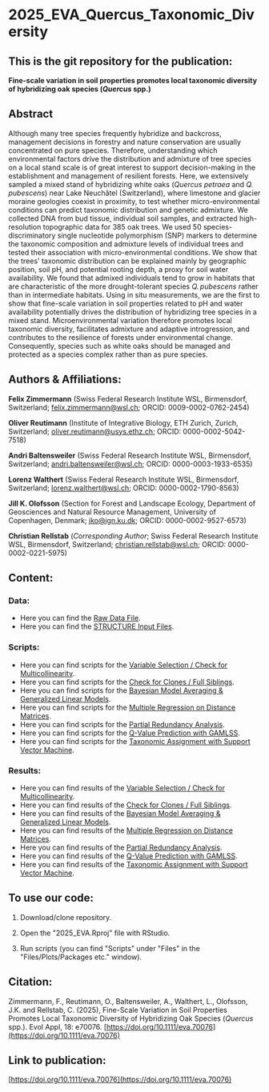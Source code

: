 # **2025_EVA_Quercus_Taxonomic_Diversity**

## This is the git repository for the publication:

**Fine-scale variation in soil properties promotes local taxonomic diversity of hybridizing oak species (_Quercus_ spp.)**


## Abstract

Although many tree species frequently hybridize and backcross, management decisions in forestry and nature conservation are usually concentrated on pure species. Therefore, understanding which environmental factors drive the distribution and admixture of tree species on a local stand scale is of great interest to support decision-making in the establishment and management of resilient forests. Here, we extensively sampled a mixed stand of hybridizing white oaks (*Quercus petraea* and *Q. pubescens*) near Lake Neuchâtel (Switzerland), where limestone and glacier moraine geologies coexist in proximity, to test whether micro-environmental conditions can predict taxonomic distribution and genetic admixture. We collected DNA from bud tissue, individual soil samples, and extracted high-resolution topographic data for 385 oak trees. We used 50 species-discriminatory single nucleotide polymorphism (SNP) markers to determine the taxonomic composition and admixture levels of individual trees and tested their association with micro-environmental conditions. We show that the trees' taxonomic distribution can be explained mainly by geographic position, soil pH, and potential rooting depth, a proxy for soil water availability. We found that admixed individuals tend to grow in habitats that are characteristic of the more drought-tolerant species *Q. pubescens* rather than in intermediate habitats. Using in situ measurements, we are the first to show that fine-scale variation in soil properties related to pH and water availability potentially drives the distribution of hybridizing tree species in a mixed stand. Microenvironmental variation therefore promotes local taxonomic diversity, facilitates admixture and adaptive introgression, and contributes to the resilience of forests under environmental change. Consequently, species such as white oaks should be managed and protected as a species complex rather than as pure species.


## Authors & Affiliations:

**Felix Zimmermann** (Swiss Federal Research Institute WSL, Birmensdorf, Switzerland; felix.zimmermann@wsl.ch; ORCID: 0009-0002-0762-2454)

**Oliver Reutimann** (Institute of Integrative Biology, ETH Zurich, Zurich, Switzerland; oliver.reutimann@usys.ethz.ch; ORCID: 0000-0002-5042-7518)

**Andri Baltensweiler** (Swiss Federal Research Institute WSL, Birmensdorf, Switzerland; andri.baltensweiler@wsl.ch; ORCID: 0000-0003-1933-6535)

**Lorenz Walthert** (Swiss Federal Research Institute WSL, Birmensdorf, Switzerland; lorenz.walthert@wsl.ch; ORCID: 0000-0002-1790-8563)

**Jill K. Olofsson** (Section for Forest and Landscape Ecology, Department of Geosciences and Natural Resource Management, University of Copenhagen, Denmark; jko@ign.ku.dk; ORCID: 0000-0002-9527-6573)

**Christian Rellstab** (*Corresponding Author*; Swiss Federal Research Institute WSL, Birmensdorf, Switzerland; christian.rellstab@wsl.ch; ORCID: 0000-0002-0221-5975)



## Content:

### Data:

* Here you can find the [Raw Data File](https://gitlabext.wsl.ch/felix.zimmermann/2025_eva_quercus_taxonomic_diversity/-/blob/master/Data/2025_EVA_data.xlsx?ref_type=heads).
* Here you can find the [STRUCTURE Input Files](https://gitlabext.wsl.ch/felix.zimmermann/2025_eva_quercus_taxonomic_diversity/-/tree/master/Data/STRUCTURE_Input?ref_type=heads).

### Scripts:

* Here you can find scripts for the [Variable Selection / Check for Multicollinearity](https://gitlabext.wsl.ch/felix.zimmermann/2025_eva_quercus_taxonomic_diversity/-/tree/master/Scripts/Multicollinearity?ref_type=heads).
* Here you can find scripts for the [Check for Clones / Full Siblings](https://gitlabext.wsl.ch/felix.zimmermann/2025_eva_quercus_taxonomic_diversity/-/tree/master/Scripts/Clone_Check?ref_type=heads).
* Here you can find scripts for the [Bayesian Model Averaging & Generalized Linear Models](https://gitlabext.wsl.ch/felix.zimmermann/2025_eva_quercus_taxonomic_diversity/-/tree/master/Scripts/GLM_BMA?ref_type=heads).
* Here you can find scripts for the [Multiple Regression on Distance Matrices](https://gitlabext.wsl.ch/felix.zimmermann/2025_eva_quercus_taxonomic_diversity/-/tree/master/Scripts/MRM?ref_type=heads).
* Here you can find scripts for the [Partial Redundancy Analysis](https://gitlabext.wsl.ch/felix.zimmermann/2025_eva_quercus_taxonomic_diversity/-/tree/master/Scripts/pRDA?ref_type=heads).
* Here you can find scripts for the [Q-Value Prediction with GAMLSS](https://gitlabext.wsl.ch/felix.zimmermann/2025_eva_quercus_taxonomic_diversity/-/tree/master/Scripts/Q_Value_Prediction?ref_type=heads).
* Here you can find scripts for the [Taxonomic Assignment with Support Vector Machine](https://gitlabext.wsl.ch/felix.zimmermann/2025_eva_quercus_taxonomic_diversity/-/blob/master/Scripts/SVM?ref_type=heads).

### Results:

* Here you can find results of the [Variable Selection / Check for Multicollinearity](https://gitlabext.wsl.ch/felix.zimmermann/2025_eva_quercus_taxonomic_diversity/-/tree/master/Results/Multicollinearity?ref_type=heads).
* Here you can find results of the [Check for Clones / Full Siblings](https://gitlabext.wsl.ch/felix.zimmermann/2025_eva_quercus_taxonomic_diversity/-/tree/master/Results/Clone_Check?ref_type=heads).
* Here you can find results of the [Bayesian Model Averaging & Generalized Linear Models](https://gitlabext.wsl.ch/felix.zimmermann/2025_eva_quercus_taxonomic_diversity/-/tree/master/Results/GLM_BMA?ref_type=heads).
* Here you can find results of the [Multiple Regression on Distance Matrices](https://gitlabext.wsl.ch/felix.zimmermann/2025_eva_quercus_taxonomic_diversity/-/tree/master/Results/MRM?ref_type=heads).
* Here you can find results of the [Partial Redundancy Analysis](https://gitlabext.wsl.ch/felix.zimmermann/2025_eva_quercus_taxonomic_diversity/-/tree/master/Results/pRDA?ref_type=heads).
* Here you can find results of the [Q-Value Prediction with GAMLSS](https://gitlabext.wsl.ch/felix.zimmermann/2025_eva_quercus_taxonomic_diversity/-/tree/master/Results/Q_Value_Prediction?ref_type=heads).
* Here you can find results of the [Taxonomic Assignment with Support Vector Machine](https://gitlabext.wsl.ch/felix.zimmermann/2025_eva_quercus_taxonomic_diversity/-/tree/master/Results/SVM?ref_type=heads).



## To use our code:

1. Download/clone repository.

2. Open the "2025_EVA.Rproj" file with RStudio.

3. Run scripts (you can find "Scripts" under "Files" in the "Files/Plots/Packages etc." window).
   

## Citation:

Zimmermann, F., Reutimann, O., Baltensweiler, A., Walthert, L., Olofsson, J.K. and Rellstab, C. (2025), Fine-Scale Variation in Soil Properties Promotes Local Taxonomic Diversity of Hybridizing Oak Species (*Quercus* spp.). Evol Appl, 18: e70076. [https://doi.org/10.1111/eva.70076](https://doi.org/10.1111/eva.70076)


## Link to publication:

[https://doi.org/10.1111/eva.70076](https://doi.org/10.1111/eva.70076)
